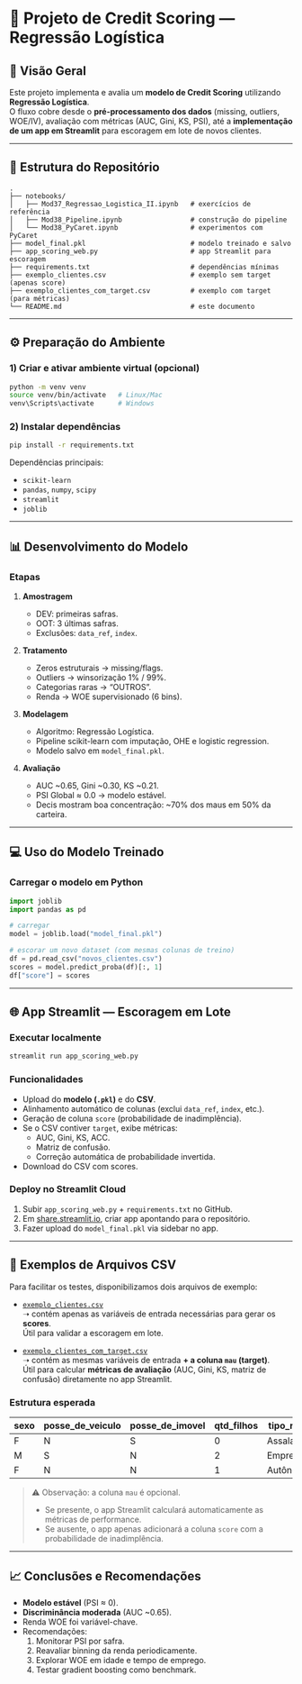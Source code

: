 # 📑 Projeto de Credit Scoring — Regressão Logística

## 🔎 Visão Geral
Este projeto implementa e avalia um **modelo de Credit Scoring** utilizando **Regressão Logística**.  
O fluxo cobre desde o **pré-processamento dos dados** (missing, outliers, WOE/IV), avaliação com métricas (AUC, Gini, KS, PSI), até a **implementação de um app em Streamlit** para escoragem em lote de novos clientes.

---

## 📂 Estrutura do Repositório
```
.
├── notebooks/
│   ├── Mod37_Regressao_Logistica_II.ipynb   # exercícios de referência
│   ├── Mod38_Pipeline.ipynb                 # construção do pipeline
│   └── Mod38_PyCaret.ipynb                  # experimentos com PyCaret
├── model_final.pkl                          # modelo treinado e salvo
├── app_scoring_web.py                       # app Streamlit para escoragem
├── requirements.txt                         # dependências mínimas
├── exemplo_clientes.csv                     # exemplo sem target (apenas score)
├── exemplo_clientes_com_target.csv          # exemplo com target (para métricas)
└── README.md                                # este documento
```

---

## ⚙️ Preparação do Ambiente

### 1) Criar e ativar ambiente virtual (opcional)
```bash
python -m venv venv
source venv/bin/activate   # Linux/Mac
venv\Scripts\activate      # Windows
```

### 2) Instalar dependências
```bash
pip install -r requirements.txt
```

Dependências principais:
- `scikit-learn`
- `pandas`, `numpy`, `scipy`
- `streamlit`
- `joblib`

---

## 📊 Desenvolvimento do Modelo

### Etapas
1. **Amostragem**
   - DEV: primeiras safras.
   - OOT: 3 últimas safras.
   - Exclusões: `data_ref`, `index`.

2. **Tratamento**
   - Zeros estruturais → missing/flags.
   - Outliers → winsorização 1% / 99%.
   - Categorias raras → “OUTROS”.
   - Renda → WOE supervisionado (6 bins).

3. **Modelagem**
   - Algoritmo: Regressão Logística.
   - Pipeline scikit-learn com imputação, OHE e logistic regression.
   - Modelo salvo em `model_final.pkl`.

4. **Avaliação**
   - AUC ~0.65, Gini ~0.30, KS ~0.21.
   - PSI Global ≈ 0.0 → modelo estável.
   - Decis mostram boa concentração: ~70% dos maus em 50% da carteira.

---

## 💻 Uso do Modelo Treinado

### Carregar o modelo em Python
```python
import joblib
import pandas as pd

# carregar
model = joblib.load("model_final.pkl")

# escorar um novo dataset (com mesmas colunas de treino)
df = pd.read_csv("novos_clientes.csv")
scores = model.predict_proba(df)[:, 1]
df["score"] = scores
```

---

## 🌐 App Streamlit — Escoragem em Lote

### Executar localmente
```bash
streamlit run app_scoring_web.py
```

### Funcionalidades
- Upload do **modelo (`.pkl`)** e do **CSV**.
- Alinhamento automático de colunas (exclui `data_ref`, `index`, etc.).
- Geração de coluna `score` (probabilidade de inadimplência).
- Se o CSV contiver `target`, exibe métricas:
  - AUC, Gini, KS, ACC.
  - Matriz de confusão.
  - Correção automática de probabilidade invertida.
- Download do CSV com scores.

### Deploy no Streamlit Cloud
1. Subir `app_scoring_web.py` + `requirements.txt` no GitHub.
2. Em [share.streamlit.io](https://share.streamlit.io), criar app apontando para o repositório.
3. Fazer upload do `model_final.pkl` via sidebar no app.

---

## 📄 Exemplos de Arquivos CSV

Para facilitar os testes, disponibilizamos dois arquivos de exemplo:

- [`exemplo_clientes.csv`](exemplo_clientes.csv)  
  ➝ contém apenas as variáveis de entrada necessárias para gerar os **scores**.  
  Útil para validar a escoragem em lote.

- [`exemplo_clientes_com_target.csv`](exemplo_clientes_com_target.csv)  
  ➝ contém as mesmas variáveis de entrada **+ a coluna `mau` (target)**.  
  Útil para calcular **métricas de avaliação** (AUC, Gini, KS, matriz de confusão) diretamente no app Streamlit.

### Estrutura esperada

| sexo | posse_de_veiculo | posse_de_imovel | qtd_filhos | tipo_renda  | educacao | estado_civil | tipo_residencia | idade | tempo_emprego | qt_pessoas_residencia | renda   | mau |
|------|------------------|-----------------|------------|-------------|----------|--------------|-----------------|-------|---------------|-----------------------|--------|-----|
| F    | N                | S               | 0          | Assalariado | Superior | Solteiro     | Casa            | 35    | 5             | 3                     | 3200.5 | 0   |
| M    | S                | N               | 2          | Empresário  | Médio    | Casado       | Apartamento     | 52    | 15            | 4                     | 12000  | 1   |
| F    | N                | N               | 1          | Autônomo    | Superior | Solteiro     | Casa            | 28    | 2             | 2                     | 2500   | 0   |

> ⚠️ Observação: a coluna `mau` é opcional.  
> - Se presente, o app Streamlit calculará automaticamente as métricas de performance.  
> - Se ausente, o app apenas adicionará a coluna `score` com a probabilidade de inadimplência.

---

## 📈 Conclusões e Recomendações
- **Modelo estável** (PSI ≈ 0).
- **Discriminância moderada** (AUC ~0.65).
- Renda WOE foi variável-chave.
- Recomendações:
  1. Monitorar PSI por safra.
  2. Reavaliar binning da renda periodicamente.
  3. Explorar WOE em idade e tempo de emprego.
  4. Testar gradient boosting como benchmark.
